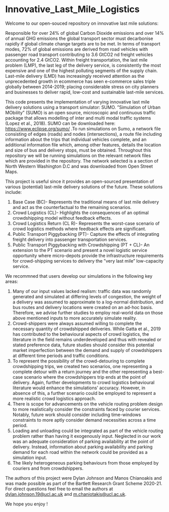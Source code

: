 # Innovative_Last_Mile_Logistics

Welcome to our open-souced repository on innovative last mile solutions:

Responsible for over 24% of global Carbon Dioxide emissions and over 14% of annual GHG emissions the global transport sector must decarbonise rapidly if global climate change targets are to be met. In terms of transport modes, 72% of global emissions are derived from road vehicles with passenger road transport contributing to 3.6 GtCO2 nd freight vehicles accounting for 2.4 GtCO2. Within freight transportation, the last mile problem (LMP), the last leg of the delivery service, is consistently the most expensive and one of the highest polluting segments of the supply chain. Last-mile delivery (LMD) has increasingly received attention as the unprecedented growth in ecommerce has seen e-commerce sales triple globally between 2014-2019; placing considerable stress on city planners and businesses to deliver rapid, low-cost and sustainable last-mile services.

This code presents the implementation of varying innovative last mile delivery solutions using a transport simulator: SUMO. ”Simulation of Urban MObility” (SUMO) is an open source, microscopic and continuous traffic package that allows modelling of inter and multi modal traffic systems (Lopez et al., 2018). SUMO can be downloaded here: https://www.eclipse.org/sumo/ .To run simulations on Sumo, a network file consisting of edges (roads) and nodes (intersections), a route file including information about the trips that individual vehicles complete, and an additional information file which, among other features, details the location and size of bus and delivery stops, must be obtained. Throughout this repository we will be running simulations on the relevant network files which are provided in the repository. The network selected is a section of North Western Washington D.C and was downloaded from Open Street Maps.

This project is useful since it provides an open-sourced presentation of various (potential) last-mile delivery solutions of the future. These solutions include: 
 1. Base Case (BC)- Represents the traditional means of last mile delivery and act as the counterfactual to the remaining scenarios.
 2. Crowd Logistics (CL)- Highlights the consequences of an optimal crowdshipping model without feedback effects.
 3. Crowd Logistics Return (CL R)- Represents the worst-case scenario of crowd logistics methods where feedback effects are significant.
 4. Public Transport Piggybacking (PT)- Capture the effects of integrating freight delivery into passenger transportation services.
 5. Public Transport Piggybacking with Crowdshipping (PT + CL)- An extension to the PT scenario and present a novel logistic service opportunity where micro-depots provide the infrastructure requirements for crowd-shipping services to delivery the ”very last mile” low-capacity service.

We recommned that users develop our simulations in the following key areas: 
1. Many of our input values lacked realism: traffic data was randomly generated and simulated at differing levels of congestion, the weight of a delivery was assumed to approximate to a log-normal distribution, and bus routes and delivery locations were created on an ad-hoc basis. Therefore, we advise further studies to employ real-world data on those above mentioned inputs to more accurately simulate reality.
2. Crowd-shippers were always assumed willing to complete the necessary quantity of crowdshipped deliveries. While Gatta et al., 2019 has contributed to the behavioural aspects of crowd logistics, the literature in the field remains underdeveloped and thus with revealed or stated preference data, future studies should consider this potential market imperfection between the demand and supply of crowdshippers at different time periods and traffic conditions.
3. To represent the possibility of the crowd-detouring to complete crowdshipping trips, we created two scenarios, one representing a complete detour with a return journey and the other representing a best-case scenario where the crowdshippers trip ends at the point of delivery. Again, further developments to crowd logistics behavioural literature would enhance the simulations’ accuracy. However, in absence of this, a further scenario could be employed to represent a more realistic crowd logistics approach.
4. There is scope for advancements on the vehicle routing problem design to more realistically consider the constraints faced by courier services. Notably, future work should consider including time-windows constraints to more aptly consider demand necessities across a time period. 
5.  Loading and unloading could be integrated as part of the vehicle routing problem rather than having it exogenously input. Neglected in our work was an adequate consideration of parking availability at the point of delivery. Instead, information about parking availability and parking demand for each road within the network could be provided as a simulation input. 
6. The likely heterogeneous parking behaviours from those employed by couriers and from crowdshippers.


The authors of this project were Dylan Johnson and Manos Chianoakis and was made possible as part of the Bartlett Research Grant Scheme 2020-21. For direct questions feel free to email the authors at dylan.johnson.19@ucl.ac.uk and m.chaniotakis@ucl.ac.uk. 

We hope you enjoy ! 

